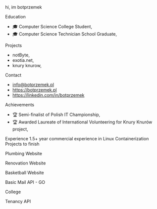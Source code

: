 hi, im botprzemek

Education
- 🎓 Computer Science College Student,
- 🎓 Computer Science Technician School Graduate,

Projects
- notByte,
- exotia.net,
- knury knurow,

Contact
- info@botprzemek.pl
- https://botprzemek.pl
- https://linkedin.com/in/botprzemek

Achievements
- 🏆 Semi-finalist of Polish IT Championship,
- 🏆 Awarded Laureate of International Volunteering for Knury Knurów project,

Experience
1.5+ year commercial experience in
Linux
Containerization
Projects to finish

Plumbing Website

Renovation Website

Basketball Website

Basic Mail API - GO

College

Tenancy API
